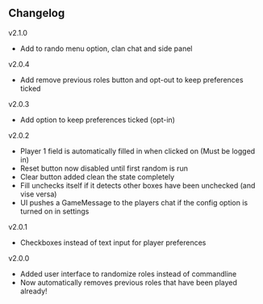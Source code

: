 ## Changelog
v2.1.0
* Add to rando menu option, clan chat and side panel

v2.0.4
* Add remove previous roles button and opt-out to keep preferences ticked

v2.0.3
* Add option to keep preferences ticked (opt-in)

v2.0.2
* Player 1 field is automatically filled in when clicked on (Must be logged in)
* Reset button now disabled until first random is run
* Clear button added clean the state completely
* Fill unchecks itself if it detects other boxes have been unchecked (and vise versa)
* UI pushes a GameMessage to the players chat if the config option is turned on in settings

v2.0.1
* Checkboxes instead of text input for player preferences

v2.0.0
* Added user interface to randomize roles instead of commandline
* Now automatically removes previous roles that have been played already!
